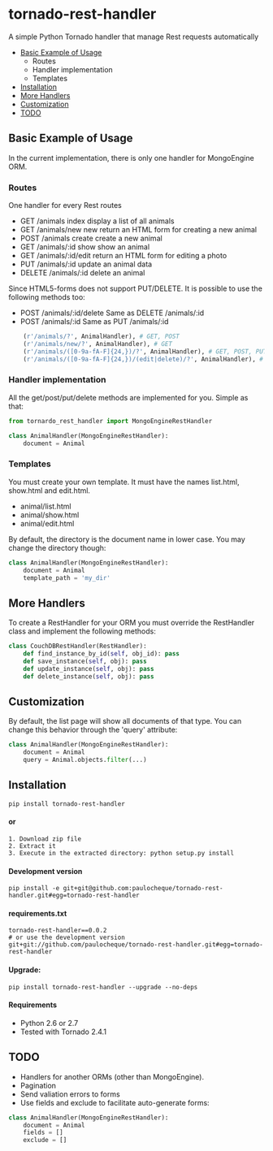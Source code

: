 tornado-rest-handler
====================

A simple Python Tornado handler that manage Rest requests automatically

* [Basic Example of Usage](#basic-example-of-usage)
  * Routes
  * Handler implementation
  * Templates
* [Installation](#installation)
* [More Handlers](#more-handlers)
* [Customization](#customization)
* [TODO](#todo)

Basic Example of Usage
------------------------

In the current implementation, there is only one handler for MongoEngine ORM.

### Routes

One handler for every Rest routes

* GET    /animals index      display a list of all animals
* GET    /animals/new        new return an HTML form for creating a new animal
* POST   /animals create     create a new animal
* GET    /animals/:id show   show an animal
* GET    /animals/:id/edit   return an HTML form for editing a photo
* PUT    /animals/:id        update an animal data
* DELETE /animals/:id        delete an animal

Since HTML5-forms does not support PUT/DELETE. It is possible to use the following methods too:

* POST /animals/:id/delete   Same as DELETE /animals/:id
* POST /animals/:id          Same as PUT    /animals/:id


```python
    (r'/animals/?', AnimalHandler), # GET, POST
    (r'/animals/new/?', AnimalHandler), # GET
    (r'/animals/([0-9a-fA-F]{24,})/?', AnimalHandler), # GET, POST, PUT, DELETE
    (r'/animals/([0-9a-fA-F]{24,})/(edit|delete)/?', AnimalHandler), # GET, POST
```


### Handler implementation

All the get/post/put/delete methods are implemented for you. Simple as that:

```python
from tornardo_rest_handler import MongoEngineRestHandler

class AnimalHandler(MongoEngineRestHandler):
    document = Animal
```

### Templates

You must create your own template. It must have the names list.html, show.html and edit.html.

* animal/list.html
* animal/show.html
* animal/edit.html

By default, the directory is the document name in lower case. You may change the directory though:

```python
class AnimalHandler(MongoEngineRestHandler):
    document = Animal
    template_path = 'my_dir'
```

More Handlers
-------------

To create a RestHandler for your ORM you must override the RestHandler class and implement the following methods:

```python
class CouchDBRestHandler(RestHandler):
    def find_instance_by_id(self, obj_id): pass
    def save_instance(self, obj): pass
    def update_instance(self, obj): pass
    def delete_instance(self, obj): pass
```

Customization
-------------

By default, the list page will show all documents of that type. You can change this behavior through the 'query' attribute:

```python
class AnimalHandler(MongoEngineRestHandler):
    document = Animal
    query = Animal.objects.filter(...)
```


Installation
------------

```
pip install tornado-rest-handler
```

#### or

```
1. Download zip file
2. Extract it
3. Execute in the extracted directory: python setup.py install
```

#### Development version

```
pip install -e git+git@github.com:paulocheque/tornado-rest-handler.git#egg=tornado-rest-handler
```

#### requirements.txt

```
tornado-rest-handler==0.0.2
# or use the development version
git+git://github.com/paulocheque/tornado-rest-handler.git#egg=tornado-rest-handler
```

#### Upgrade:

```
pip install tornado-rest-handler --upgrade --no-deps
```

#### Requirements

* Python 2.6 or 2.7
* Tested with Tornado 2.4.1


TODO
-------------

* Handlers for another ORMs (other than MongoEngine).
* Pagination
* Send valiation errors to forms
* Use fields and exclude to facilitate auto-generate forms:

```python
class AnimalHandler(MongoEngineRestHandler):
    document = Animal
    fields = []
    exclude = []
```

